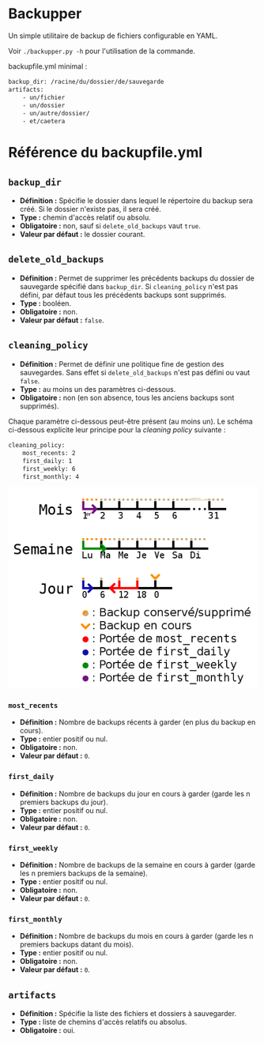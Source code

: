 # Backupper

Un simple utilitaire de backup de fichiers configurable en YAML.

Voir `./backupper.py -h` pour l'utilisation de la commande.

backupfile.yml minimal :

```
backup_dir: /racine/du/dossier/de/sauvegarde
artifacts:
    - un/fichier
    - un/dossier
    - un/autre/dossier/
    - et/caetera
```

# Référence du backupfile.yml

## `backup_dir`

* **Définition :** Spécifie le dossier dans lequel le répertoire du backup sera créé. Si le dossier n'existe pas, il sera créé.
* **Type :** chemin d'accès relatif ou absolu.
* **Obligatoire :** non, sauf si `delete_old_backups` vaut `true`.
* **Valeur par défaut :** le dossier courant.

## `delete_old_backups`

* **Définition :** Permet de supprimer les précédents backups du dossier de sauvegarde spécifié dans `backup_dir`. Si `cleaning_policy` n'est pas défini, par défaut tous les précédents backups sont supprimés.
* **Type :** booléen.
* **Obligatoire :** non.
* **Valeur par défaut :** `false`.

## `cleaning_policy`

* **Définition :** Permet de définir une politique fine de gestion des sauvegardes. Sans effet si `delete_old_backups` n'est pas défini ou vaut `false`. 
* **Type :** au moins un des paramètres ci-dessous.
* **Obligatoire :** non (en son absence, tous les anciens backups sont supprimés).

Chaque paramètre ci-dessous peut-être présent (au moins un). Le schéma ci-dessous explicite leur principe pour la _cleaning policy_ suivante :

```
cleaning_policy:
    most_recents: 2
    first_daily: 1
    first_weekly: 6
    first_monthly: 4
```

![Schéma explicatif de la gestion des backups](cleaning_policy.png "Infographie/20")

### `most_recents`

* **Définition :** Nombre de backups récents à garder (en plus du backup en cours).
* **Type :** entier positif ou nul.
* **Obligatoire :** non.
* **Valeur par défaut :** `0`.

### `first_daily`

* **Définition :** Nombre de backups du jour en cours à garder (garde les n premiers backups du jour).
* **Type :** entier positif ou nul.
* **Obligatoire :** non.
* **Valeur par défaut :** `0`.

### `first_weekly`

* **Définition :** Nombre de backups de la semaine en cours à garder (garde les n premiers backups de la semaine).
* **Type :** entier positif ou nul.
* **Obligatoire :** non.
* **Valeur par défaut :** `0`.

### `first_monthly`

* **Définition :** Nombre de backups du mois en cours à garder (garde les n premiers backups datant du mois).
* **Type :** entier positif ou nul.
* **Obligatoire :** non.
* **Valeur par défaut :** `0`.

## `artifacts`

* **Définition :** Spécifie la liste des fichiers et dossiers à sauvegarder.
* **Type :** liste de chemins d'accès relatifs ou absolus.
* **Obligatoire :** oui.
